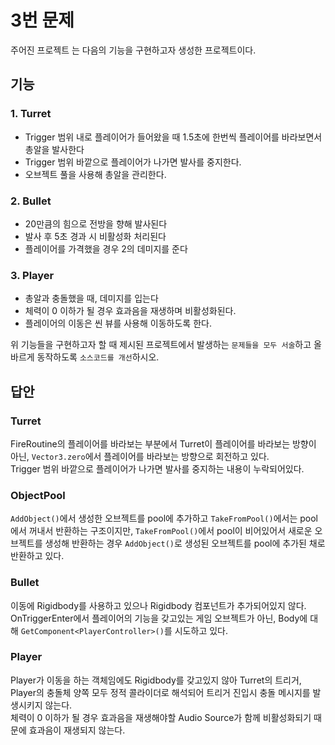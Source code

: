 # 3번 문제

주어진 프로젝트 는 다음의 기능을 구현하고자 생성한 프로젝트이다.

## 기능

### 1. Turret

- Trigger 범위 내로 플레이어가 들어왔을 때 1.5초에 한번씩 플레이어를 바라보면서 총알을 발사한다
- Trigger 범위 바깥으로 플레이어가 나가면 발사를 중지한다.
- 오브젝트 풀을 사용해 총알을 관리한다.

### 2. Bullet

- 20만큼의 힘으로 전방을 향해 발사된다
- 발사 후 5초 경과 시 비활성화 처리된다
- 플레이어를 가격했을 경우 2의 데미지를 준다

### 3. Player

- 총알과 충돌했을 때, 데미지를 입는다
- 체력이 0 이하가 될 경우 효과음을 재생하며 비활성화된다.
- 플레이어의 이동은 씬 뷰를 사용해 이동하도록 한다.

위 기능들을 구현하고자 할 때
제시된 프로젝트에서 발생하는 `문제들을 모두 서술`하고 올바르게 동작하도록 `소스코드를 개선`하시오.

## 답안

### Turret

FireRoutine의 플레이어를 바라보는 부분에서 Turret이 플레이어를 바라보는 방향이 아닌, `Vector3.zero`에서 플레이어를 바라보는 방향으로 회전하고 있다.  
Trigger 범위 바깥으로 플레이어가 나가면 발사를 중지하는 내용이 누락되어있다.  

### ObjectPool

`AddObject()`에서 생성한 오브젝트를 pool에 추가하고 `TakeFromPool()`에서는 pool에서 꺼내서 반환하는 구조이지만, `TakeFromPool()`에서 pool이 비어있어서 새로운 오브젝트를 생성해 반환하는 경우 `AddObject()`로 생성된 오브젝트를 pool에 추가된 채로 반환하고 있다.  

### Bullet

이동에 Rigidbody를 사용하고 있으나 Rigidbody 컴포넌트가 추가되어있지 않다.  
OnTriggerEnter에서 플레이어의 기능을 갖고있는 게임 오브젝트가 아닌, Body에 대해 `GetComponent<PlayerController>()`를 시도하고 있다.  

### Player

Player가 이동을 하는 객체임에도 Rigidbody를 갖고있지 않아 Turret의 트리거, Player의 충돌체 양쪽 모두 정적 콜라이더로 해석되어 트리거 진입시 충돌 메시지를 발생시키지 않는다.  
체력이 0 이하가 될 경우 효과음을 재생해야할 Audio Source가 함께 비활성화되기 때문에 효과음이 재생되지 않는다.  
